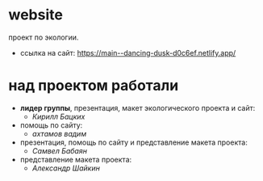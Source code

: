 # website
проект по экологии.
* ссылка на сайт: https://main--dancing-dusk-d0c6ef.netlify.app/


# над проектом работали
- **лидер группы**, презентация, макет экологического проекта и сайт: 
  - *Кирилл Бацких*
- помощь по сайту:
  - *ахтамов вадим*
- презентация, помощь по сайту и представление макета проекта: 
  - *Самвел Бабаян*
- представление макета проекта:
  - *Александр Шайкин*
